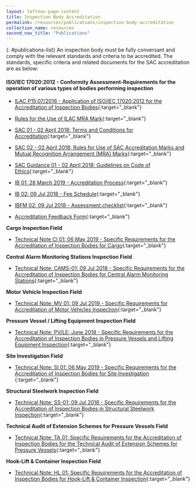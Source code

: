 ```yaml
---
layout: leftnav-page-content
title: Inspection Body Accreditation
permalink: /resources/publications/inspection-body-accreditation
collection_name: resources
second_nav_title: "Publications"
---
```


{: #publications-list}
An inspection body must be fully conversant and comply with the relevant standards and criteria to be accredited. The standards, specific criteria and related documents for the SAC accreditation are as below:

#### ISO/IEC 17020:2012 - Conformity Assessment-Requirements for the operation of various types of bodies performing inspection

<!-- COMMENT: The {:target="&#95;blank"} syntax at the end of the Markdown document links is used to open the document in a new window tab -->
* [ILAC P15:07/2016 - Application of ISO/IEC 17020:2012 for the Accreditation of Inspection Bodies](/files/documents/inspection-body-accreditation/ILAC-P15-07-2016.pdf){:target="&#95;blank"}

* [Rules for the Use of ILAC MRA Mark](/files/documents/inspection-body-accreditation/ILAC_R7_05_2015-Rules-for-the-Use-of-the-ILAC-MRA-Mark1.pdf){:target="&#95;blank"}

* [SAC 01 - 02 April 2018: Terms and Conditions for Accreditation](/files/documents/SAC-01-(02-April-2018).pdf){:target="&#95;blank"}

* [SAC 02 - 02 April 2018: Rules for Use of SAC Accreditation Marks and Mutual Recognition Arrangement (MRA) Marks](/files/documents/SAC-02-SAC-and-MRA-Marks-(02-April-2018).pdf){:target="&#95;blank"}

* [SAC Guidance 01 - 02 April 2018: Guidelines on Code of Ethics](/files/documents/SAC-Guidance-01-Guidelines-on-Code-of-Ethics-(02-April-2018).pdf){:target="&#95;blank"}

* [IB 01: 28 March 2019 - Accreditation Process](/files/documents/inspection-body-accreditation/IB-01-(28-March-2019).pdf){:target="&#95;blank"}

<!-- NOTE: changes to Fees Schedule Fees Schedule must also be updated in 'Services -> Apply for Accreditation' -->
* [IB 02: 09 Jul 2018 - Fee Schedule](/files/documents/inspection-body-accreditation/IB-02-Fee-Schedule-(09-July-2018).pdf){:target="&#95;blank"}

* [IBFM 02: 09 Jul 2018 - Assessment checklist](/files/documents/inspection-body-accreditation/IBFM-02-Assessment-Checklist-(09-July-2018).docx){:target="&#95;blank"}

* [Accreditation Feedback Form](/files/documents/SACFM10-AC-feedback-form-02-April-2018.doc){:target="_blank"}
 
**Cargo Inspection Field**
* [Technical Note CI 01: 06 May 2019 - Specific Requirements for the Accreditation of Inspection Bodies for Cargo](/files/documents/inspection-body-accreditation/CI-01-(6-May-2019).pdf){:target="&#95;blank"}

**Central Alarm Monitoring Stations Inspection Field**
* [Technical Note: CAMS-01: 09 Jul 2018 - Specific Requirements for the Accreditation of Inspection Bodies for Central Alarm Monitoring Stations](/files/documents/inspection-body-accreditation/CAMS-01-(09-July-2018).pdf){:target="&#95;blank"}
 
**Motor Vehicle Inspection Field**
* [Technical Note: MV 01: 09 Jul 2019 - Specific Requirements for Accreditation of Motor Vehicles Inspection](/files/documents/inspection-body-accreditation/MV-01-(09-July-2018).pdf){:target="&#95;blank"}
 
**Pressure Vessel / Lifting Equipment Inspection Field**
* [Technical Note: PV/LE: June 2018 - Specific Requirements for the Accreditation of Inspection Bodies in Pressure Vessels and Lifting Equipment Inspection](/files/documents/inspection-body-accreditation/Technical-Note-PVLE-01-(05-June-2018).pdf){:target="&#95;blank"}
 
**Site Investigation Field**
* [Technical Note: SI 01: 06 May 2019 - Specific Requirements for the Accreditation of Inspection Bodies for Site Investigation
](/files/documents/inspection-body-accreditation/SI-01-(6th-May-2019).pdf){:target="&#95;blank"}

**Structural Steelwork Inspection Field**
* [Technical Note: SS-01: 09 Jul 2018 - Specific Requirements for the Accreditation of Inspection Bodies in Structural Steelwork Inspection](/files/documents/inspection-body-accreditation/SS-01-(09-July-2018).pdf){:target="&#95;blank"}
 
**Technical Audit of Extension Schemes for Pressure Vessels Field**
* [Technical Note: TA 01: Specific Requirements for the Accreditation of Inspection Bodies for the Technical Audit of Extension Schemes for Pressure Vessels](/files/documents/inspection-body-accreditation/TA01-(09-July-2018).pdf){:target="&#95;blank"}
  
**Hook-Lift & Container Inspection Field**
* [Technical Note: HL 01: Specific Requirements for the Accreditation of Inspection Bodies for Hook-Lift & Container Inspection](/files/documents/inspection-body-accreditation/HL01-(09-July-2018).pdf){:target="&#95;blank"}
